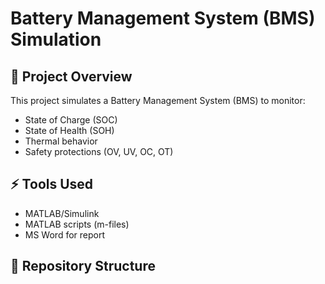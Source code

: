 # Battery Management System (BMS) Simulation

## 📌 Project Overview
This project simulates a Battery Management System (BMS) to monitor:
- State of Charge (SOC)
- State of Health (SOH)
- Thermal behavior
- Safety protections (OV, UV, OC, OT)

## ⚡ Tools Used
- MATLAB/Simulink
- MATLAB scripts (m-files)
- MS Word for report

## 📂 Repository Structure
